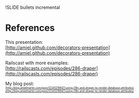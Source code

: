 !SLIDE bullets incremental

# References #

This presentation:<br/>
[http://amiel.github.com/decorators-presentation](http://amiel.github.com/decorators-presentation)

Railscast with more examples:<br/>
[http://railscasts.com/episodes/286-draper](http://railscasts.com/episodes/286-draper)

<!-- http://blog.carnesmedia.com/my-post-there -->


My blog post:<br/>
<span style="font-size: 0.6em;">
[http://blog.amielmartin.com/post/12341219947/using-i18n-and-draper-to-render-database-attributes](http://blog.amielmartin.com/post/12341219947/using-i18n-and-draper-to-render-database-attributes)
</span>
